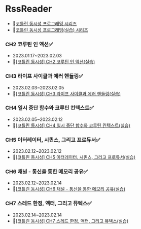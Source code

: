 # RssReader

- 📝[코틀린 동시성 프로그래밍 시리즈](https://velog.io/@sunjoo9912/series/%EC%BD%94%ED%8B%80%EB%A6%B0-%EB%8F%99%EC%8B%9C%EC%84%B1-%ED%94%84%EB%A1%9C%EA%B7%B8%EB%9E%98%EB%B0%8D)
- 📝[코틀린 동시성 프로그래밍(실습) 시리즈](https://velog.io/@sunjoo9912/series/%EC%BD%94%ED%8B%80%EB%A6%B0-%EB%8F%99%EC%8B%9C%EC%84%B1-%ED%94%84%EB%A1%9C%EA%B7%B8%EB%9E%98%EB%B0%8D%EC%8B%A4%EC%8A%B5)

### CH2 코루틴 인 액션✅
- 2023.01.17~2023.02.03
- 📝[[코틀린 동시성] CH2 코루틴 인 액션(실습)](https://velog.io/@sunjoo9912/%EC%BD%94%ED%8B%80%EB%A6%B0-%EB%8F%99%EC%8B%9C%EC%84%B1-CH2-%EC%BD%94%EB%A3%A8%ED%8B%B4-%EC%9D%B8-%EC%95%A1%EC%85%98)

### CH3 라이프 사이클과 에러 핸들링✅
- 2023.02.03~2023.02.05
- 📝[[코틀린 동시성] CH3 라이프 사이클과 에러 핸들링(실습)](https://velog.io/@sunjoo9912/%EC%BD%94%ED%8B%80%EB%A6%B0-%EB%8F%99%EC%8B%9C%EC%84%B1-CH3-%EB%9D%BC%EC%9D%B4%ED%94%84-%EC%82%AC%EC%9D%B4%ED%81%B4%EA%B3%BC-%EC%97%90%EB%9F%AC-%ED%95%B8%EB%93%A4%EB%A7%81%EC%8B%A4%EC%8A%B5)

### CH4 일시 중단 함수와 코루틴 컨텍스트✅

- 2023.02.05~2023.02.12
- 📝[[코틀린 동시성] CH4 일시 중단 함수와 코루틴 컨텍스트(실습)](https://velog.io/@sunjoo9912/%EC%BD%94%ED%8B%80%EB%A6%B0-%EB%8F%99%EC%8B%9C%EC%84%B1-CH4-%EC%9D%BC%EC%8B%9C-%EC%A4%91%EB%8B%A8-%ED%95%A8%EC%88%98%EC%99%80-%EC%BD%94%EB%A3%A8%ED%8B%B4-%EC%BB%A8%ED%85%8D%EC%8A%A4%ED%8A%B8%EC%8B%A4%EC%8A%B5)

### CH5 이터레이터, 시퀸스, 그리고 프로듀서✅

- 2023.02.12~2023.02.12
- 📝[[코틀린 동시성] CH5 이터레이터, 시퀸스, 그리고 프로듀서(실습)](https://velog.io/@sunjoo9912/%EC%BD%94%ED%8B%80%EB%A6%B0-%EB%8F%99%EC%8B%9C%EC%84%B1-CH5-%EC%9D%B4%ED%84%B0%EB%A0%88%EC%9D%B4%ED%84%B0-%EC%8B%9C%ED%80%B8%EC%8A%A4-%EA%B7%B8%EB%A6%AC%EA%B3%A0-%ED%94%84%EB%A1%9C%EB%93%80%EC%84%9C%EC%8B%A4%EC%8A%B5)

### CH6 채널 - 통신을 통한 메모리 공유✅

- 2023.02.12~2023.02.14
- 📝[[코틀린 동시성] CH6 채널 - 통신을 통한 메모리 공유(실습)
](https://velog.io/@sunjoo9912/%EC%BD%94%ED%8B%80%EB%A6%B0-%EB%8F%99%EC%8B%9C%EC%84%B1-CH6-%EC%B1%84%EB%84%90-%ED%86%B5%EC%8B%A0%EC%9D%84-%ED%86%B5%ED%95%9C-%EB%A9%94%EB%AA%A8%EB%A6%AC-%EA%B3%B5%EC%9C%A0%EC%8B%A4%EC%8A%B5)

### CH7 스레드 한정, 액터, 그리고 뮤텍스✅

- 2023.02.14~2023.02.14
- 📝[[코틀린 동시성] CH7 스레드 한정, 액터, 그리고 뮤텍스(실습)](https://velog.io/@sunjoo9912/%EC%BD%94%ED%8B%80%EB%A6%B0-%EB%8F%99%EC%8B%9C%EC%84%B1-CH7-%EC%8A%A4%EB%A0%88%EB%93%9C-%ED%95%9C%EC%A0%95-%EC%95%A1%ED%84%B0-%EA%B7%B8%EB%A6%AC%EA%B3%A0-%EB%AE%A4%ED%85%8D%EC%8A%A4%EC%8B%A4%EC%8A%B5)
